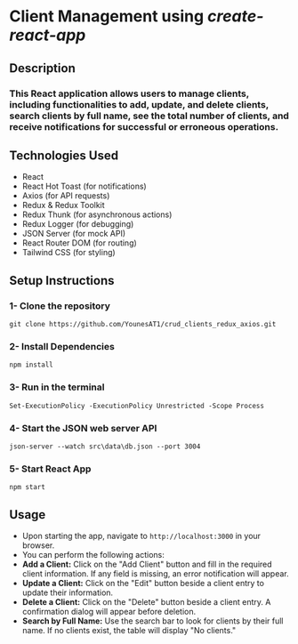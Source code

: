 # Client Management using _create-react-app_

## Description

### This React application allows users to manage clients, including functionalities to add, update, and delete clients, search clients by full name, see the total number of clients, and receive notifications for successful or erroneous operations.

## Technologies Used

- React
- React Hot Toast (for notifications)
- Axios (for API requests)
- Redux & Redux Toolkit
- Redux Thunk (for asynchronous actions)
- Redux Logger (for debugging)
- JSON Server (for mock API)
- React Router DOM (for routing)
- Tailwind CSS (for styling)

## Setup Instructions

### 1- Clone the repository

```
git clone https://github.com/YounesAT1/crud_clients_redux_axios.git
```

### 2- Install Dependencies

```
npm install
```

### 3- Run in the terminal

```
Set-ExecutionPolicy -ExecutionPolicy Unrestricted -Scope Process
```

### 4- Start the JSON web server API

```
json-server --watch src\data\db.json --port 3004
```

### 5- Start React App

```
npm start
```

## Usage

- Upon starting the app, navigate to `http://localhost:3000` in your browser.
- You can perform the following actions:
- **Add a Client:** Click on the "Add Client" button and fill in the required client information. If any field is missing, an error notification will appear.
- **Update a Client:** Click on the "Edit" button beside a client entry to update their information.
- **Delete a Client:** Click on the "Delete" button beside a client entry. A confirmation dialog will appear before deletion.
- **Search by Full Name:** Use the search bar to look for clients by their full name. If no clients exist, the table will display "No clients."
